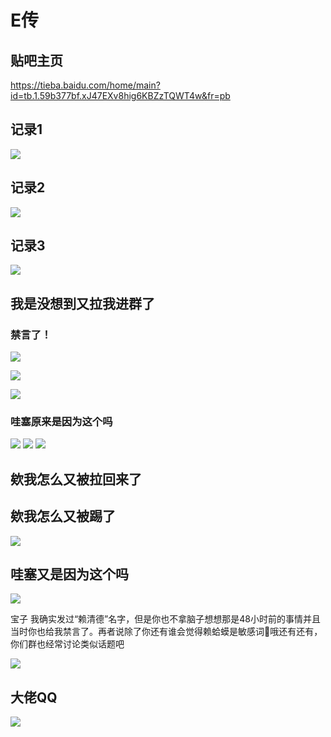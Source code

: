 # E传

## 贴吧主页

https://tieba.baidu.com/home/main?id=tb.1.59b377bf.xJ47EXv8hig6KBZzTQWT4w&fr=pb

## 记录1

![](/others/WPLACE/hao12345z/1.jpg)

## 记录2

![](/others/WPLACE/hao12345z/2.jpg)

## 记录3

![](/others/WPLACE/hao12345z/3.jpg)

## 我是没想到又拉我进群了

### 禁言了！

![](/others/WPLACE/E/0.png)

![](/others/WPLACE/E/0.5.png)

![](/others/WPLACE/E/1.png)

### 哇塞原来是因为这个吗

![](/others/WPLACE/E/哇塞原来是因为这个吗.jpg)
![](/others/WPLACE/E/原图.png)
![](/others/WPLACE/E/2.png)

## 欸我怎么又被拉回来了

## 欸我怎么又被踢了

![](/others/WPLACE/神权2.png)

## 哇塞又是因为这个吗

![](/others/WPLACE/神权.png)

宝子 我确实发过“赖清德”名字，但是你也不拿脑子想想那是48小时前的事情并且当时你也给我禁言了。再者说除了你还有谁会觉得赖蛤蟆是敏感词🙂哦还有还有，你们群也经常讨论类似话题吧

![](/others/WPLACE/赖清德.jpg)

## 大佬QQ

![](/others/WPLACE/南瓜/QQ.jpg)

